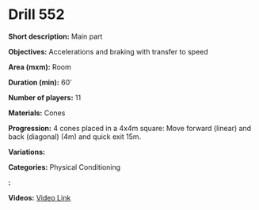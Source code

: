 # Drill 552

**Short description:**
Main part

**Objectives:**
Accelerations and braking with transfer to speed

**Area (mxm):**
Room

**Duration (min):**
60'

**Number of players:**
11

**Materials:**
Cones

**Progression:**
4 cones placed in a 4x4m square: Move forward (linear) and back (diagonal) (4m) and quick exit 15m.

**Variations:**


**Categories:**
Physical Conditioning

**:**


**Videos:**
[Video Link](https://www.youtube.com/embed/JNEON4bSH8o)


